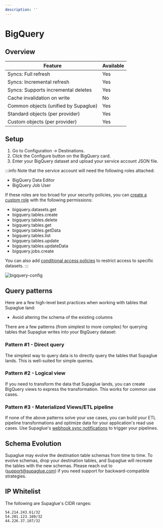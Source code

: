 ```yaml
---
description: ''
---
```


# BigQuery

## Overview

| Feature                              | Available |
| ------------------------------------ | --------- |
| Syncs: Full refresh                  | Yes       |
| Syncs: Incremental refresh           | Yes       |
| Syncs: Supports incremental deletes  | Yes       |
| Cache invalidation on write          | No        |
| Common objects (unified by Supaglue) | Yes       |
| Standard objects (per provider)      | Yes       |
| Custom objects (per provider)        | Yes       |

## Setup

1. Go to Configuration -> Destinations.
2. Click the Configure button on the BigQuery card.
3. Enter your BigQuery dataset and upload your service account JSON file.

:::info
Note that the service account will need the following roles attached:

- BigQuery Data Editor
- BigQuery Job User

If these roles are too broad for your security policies, you can [create a custom role](https://cloud.google.com/iam/docs/creating-custom-roles) with the following permissions:

- bigquery.datasets.get
- bigquery.tables.create
- bigquery.tables.delete
- bigquery.tables.get
- bigquery.tables.getData
- bigquery.tables.list
- bigquery.tables.update
- bigquery.tables.updateData
- bigquery.jobs.create

You can also add [conditional access policies](https://cloud.google.com/bigquery/docs/control-access-to-resources-iam) to restrict access to specific datasets.
:::

![bigquery-config](/img/bigquery-form.png)

## Query patterns

Here are a few high-level best practices when working with tables that Supaglue land:

- Avoid altering the schema of the existing columns

There are a few patterns (from simplest to more complex) for querying tables that Supaglue writes into your BigQuery dataset:

### Pattern #1 - Direct query

The simplest way to query data is to directly query the tables that Supaglue lands. This is well-suited for simple queries.

### Pattern #2 - Logical view

If you need to transform the data that Supaglue lands, you can create BigQuery views to express the transformation. This works for common use cases.

### Pattern #3 - Materialized Views/ETL pipeline

If none of the above patterns solve your use cases, you can build your ETL pipeline transformations and optimize data for your application's read use cases. Use Supaglue's [webhook sync notifications](../api/v2/mgmt/sync-complete) to trigger your pipelines.

## Schema Evolution

Supaglue may evolve the destination table schemas from time to time. To evolve schemas, drop your destination tables, and Supaglue will recreate the tables with the new schemas. Please reach out to ([support@supaglue.com](mailto:support@supaglue.com)) if you need support for backward-compatible strategies.

## IP Whitelist

The following are Supaglue's CIDR ranges:

```
54.214.243.61/32
54.201.123.169/32
44.226.37.107/32
```
